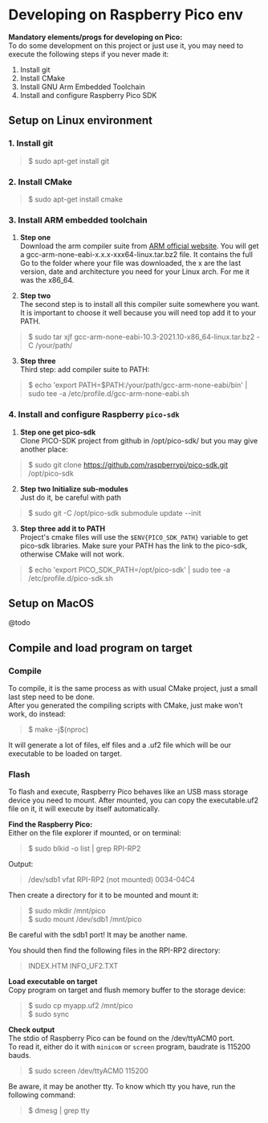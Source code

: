 # Developing on Raspberry Pico env

**Mandatory elements/progs for developing on Pico:**  
To do some development on this project or just use it, you may need to execute the following steps if you never made it:
1.	Install git
2.	Install CMake
3.	Install GNU Arm Embedded Toolchain
4.	Install and configure Raspberry Pico SDK


## Setup on Linux environment

### 1. Install git
> $ sudo apt-get install git

### 2. Install CMake
> $ sudo apt-get install cmake

### 3. Install ARM embedded toolchain

1. **Step one**  
Download the arm compiler suite from [ARM official website](https://developer.arm.com/downloads/-/gnu-rm). You will get a gcc-arm-none-eabi-x.x.x-xxx64-linux.tar.bz2 file. It contains the full   
Go to the folder where your file was downloaded, the x are the last version, date and architecture you need for your Linux arch. For me it was the x86_64.  

2. **Step two**  
The second step is to install all this compiler suite somewhere you want. It is important to choose it well because you will need top add it to your PATH.
> $ sudo tar xjf gcc-arm-none-eabi-10.3-2021.10-x86_64-linux.tar.bz2 -C /your/path/

3. **Step three**  
Third step: add compiler suite to PATH:
> $ echo 'export PATH=$PATH:/your/path/gcc-arm-none-eabi/bin' | sudo tee -a /etc/profile.d/gcc-arm-none-eabi.sh


### 4. Install and configure Raspberry ```pico-sdk```

1. **Step one get pico-sdk**  
Clone PICO-SDK project from github in /opt/pico-sdk/ but you may give another place:
> $ sudo git clone https://github.com/raspberrypi/pico-sdk.git /opt/pico-sdk  


2. **Step two Initialize sub-modules**  
Just do it, be careful with path
> $ sudo git -C /opt/pico-sdk submodule update --init

3. **Step three add it to PATH**  
Project's cmake files will use the ```$ENV{PICO_SDK_PATH}``` variable to get pico-sdk libraries. Make sure your PATH has the link to the pico-sdk, otherwise CMake will not work.  
> $ echo 'export PICO_SDK_PATH=/opt/pico-sdk' | sudo tee -a /etc/profile.d/pico-sdk.sh


## Setup on MacOS
@todo

## Compile and load program on target

### Compile
To compile, it is the same process as with usual CMake project, just a small last step need to be done.  
After you generated the compiling scripts with CMake, just make won't work, do instead:
 > $ make -j$(nproc)

It will generate a lot of files, elf files and a .uf2 file which will be our executable to be loaded on target.

### Flash
To flash and execute, Raspberry Pico behaves like an USB mass storage device you need to mount. After mounted, you can copy the executable.uf2 file on it, it will execute by itself automatically.

**Find the Raspberry Pico:**  
Either on the file explorer if mounted, or on terminal:
> $ sudo blkid -o list | grep RPI-RP2

Output:
> /dev/sdb1  vfat    RPI-RP2  (not mounted)  0034-04C4

Then create a directory for it to be mounted and mount it:
> $ sudo mkdir /mnt/pico  
> $ sudo mount /dev/sdb1 /mnt/pico

Be careful with the sdb1 port! It may be another name.

You should then find the following files in the RPI-RP2 directory:  
> INDEX.HTM  INFO_UF2.TXT

**Load executable on target**  
Copy program on target and flush memory buffer to the storage device:

> $ sudo cp myapp.uf2 /mnt/pico  
> $ sudo sync

**Check output**  
The stdio of Raspberry Pico can be found on the /dev/ttyACM0 port.  
To read it, either do it with `minicom` or `screen` program, baudrate is 115200 bauds.

> $ sudo screen /dev/ttyACM0 115200

Be aware, it may be another tty. To know which tty you have, run the following command:

> $ dmesg | grep tty
